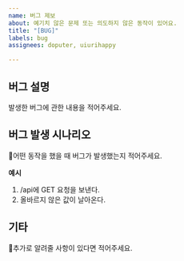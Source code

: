 ```yaml
---
name: 버그 제보
about: 예기치 않은 문제 또는 의도하지 않은 동작이 있어요.
title: "[BUG]"
labels: bug
assignees: doputer, uiurihappy

---
```


## 버그 설명
발생한 버그에 관한 내용을 적어주세요.

## 버그 발생 시나리오
어떤 동작을 했을 때 버그가 발생했는지 적어주세요.

**예시**
1. /api에 GET 요청을 보낸다.
2. 올바르지 않은 값이 날아온다.

## 기타
추가로 알려줄 사항이 있다면 적어주세요.

